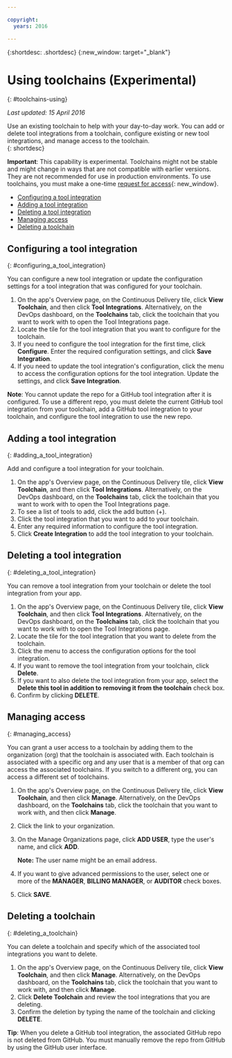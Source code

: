 ```yaml
---

copyright:
  years: 2016

---
```


{:shortdesc: .shortdesc}
{:new_window: target="_blank"}

# Using toolchains (Experimental)
{: #toolchains-using}

*Last updated: 15 April 2016*

Use an existing toolchain to help with your day-to-day work. You can add or delete tool integrations from a toolchain, configure existing or new tool integrations, and manage access to the toolchain.  
{: shortdesc}

**Important**: This capability is experimental. Toolchains might not be stable and might change in ways that are not compatible with earlier versions. They are not recommended for use in production environments. To use toolchains, you must make a one-time [request for access](https://new-console-ondeck.ng.bluemix.net/devops?cm_mmc=IBMBluemixGarageMethod-_-MethodSite-_-10-19-15::12-31-18-_-toolchains-welcome-page){: new_window}. 


* [Configuring a tool integration](#configuring_a_tool_integration)
* [Adding a tool integration](#adding_a_tool_integration)
* [Deleting a tool integration](#deleting_a_tool_integration)
* [Managing access](#managing_access)
* [Deleting a toolchain](#deleting_a_toolchain)

## Configuring a tool integration
{: #configuring_a_tool_integration}

You can configure a new tool integration or update the configuration settings for a tool integration that was configured for your toolchain.

1. On the app's Overview page, on the Continuous Delivery tile, click **View Toolchain**, and then click **Tool Integrations**. Alternatively, on the DevOps dashboard, on the **Toolchains** tab, click the toolchain that you want to work with to open the Tool Integrations page.
2. Locate the tile for the tool integration that you want to configure for the toolchain. 
3. If you need to configure the tool integration for the first time, click **Configure**. Enter the required configuration settings, and click **Save Integration**.
4. If you need to update the tool integration's configuration, click the menu to access the configuration options for the tool integration. Update the settings, and click **Save Integration**.

 **Note**: You cannot update the repo for a GitHub tool integration after it is configured. To use a different repo, you must delete the current GitHub tool integration from your toolchain, add a GitHub tool integration to your toolchain, and configure the tool integration to use the new repo.

## Adding a tool integration
{: #adding_a_tool_integration}

Add and configure a tool integration for your toolchain.

1. On the app's Overview page, on the Continuous Delivery tile, click **View Toolchain**, and then click **Tool Integrations**. Alternatively, on the DevOps dashboard, on the **Toolchains** tab, click the toolchain that you want to work with to open the Tool Integrations page.
2. To see a list of tools to add, click the add button (+).
3. Click the tool integration that you want to add to your toolchain.
4. Enter any required information to configure the tool integration. 
5. Click **Create Integration** to add the tool integration to your toolchain.

## Deleting a tool integration
{: #deleting_a_tool_integration}

You can remove a tool integration from your toolchain or delete the tool integration from your app. 

1. On the app's Overview page, on the Continuous Delivery tile, click **View Toolchain**, and then click **Tool Integrations**. Alternatively, on the DevOps dashboard, on the **Toolchains** tab, click the toolchain that you want to work with to open the Tool Integrations page.
2. Locate the tile for the tool integration that you want to delete from the toolchain. 
3. Click the menu to access the configuration options for the tool integration.
4. If you want to remove the tool integration from your toolchain, click **Delete**.
5. If you want to also delete the tool integration from your app, select the **Delete this tool in addition to removing it from the toolchain** check box.
5. Confirm by clicking **DELETE**.

## Managing access
{: #managing_access}

You can grant a user access to a toolchain by adding them to the organization (org) that the toolchain is associated with. Each toolchain is associated with a specific org and any user that is a member of that org can access the associated toolchains. If you switch to a different org, you can access a different set of toolchains.

<!--CA: Commenting out the content on authentication for Interconnect since it applies to GitHub Enterprise. This content can be exposed again when GHE is supported for the Dedicated Beta 2.-->

<!--You have three authentication options for your Bluemix dedicated environment: LDAP, SAML, or Web ID. 

**Important:** For this beta, Web ID authentication requires additional user management on GitHub Enterprise.

If you use LDAP or SAML authentication in your Bluemix dedicated environment, when you add users to your Bluemix org and spaces, the users can log in to GitHub Enterprise by using their Bluemix ID and password, and accounts are created for them. When you add users to your Bluemix org and spaces, they are not automatically added to the GitHub Enterprise repo. Someone who has admin privileges for the repo must add them.  

If you use Web ID authentication, when you add users to your Bluemix org and spaces, a GitHub Enterprise site administrator must set up a GitHub Enterprise account for those users. Alternatively, new users can create a toolchain, in which case a GitHub Enterprise account is created for them. However, if those users want to access repos that are associated with toolchains besides their own, they must be granted access to those repos.

To add a user: -->

1. On the app's Overview page, on the Continuous Delivery tile, click **View Toolchain**, and then click **Manage**. Alternatively, on the DevOps dashboard, on the **Toolchains** tab, click the toolchain that you want to work with, and then click **Manage**.  

2. Click the link to your organization. 

3. On the Manage Organizations page, click **ADD USER**, type the user's name, and click **ADD**.

   **Note:** The user name might be an email address.
   
4. If you want to give advanced permissions to the user, select one or more of the **MANAGER**, **BILLING MANAGER**, or **AUDITOR** check boxes.

5. Click **SAVE**.

## Deleting a toolchain
{: #deleting_a_toolchain}

You can delete a toolchain and specify which of the associated tool integrations you want to delete.

1. On the app's Overview page, on the Continuous Delivery tile, click **View Toolchain**, and then click **Manage**. Alternatively, on the DevOps dashboard, on the **Toolchains** tab, click the toolchain that you want to work with, and then click **Manage**. 
2. Click **Delete Toolchain** and review the tool integrations that you are deleting.
3. Confirm the deletion by typing the name of the toolchain and clicking **DELETE**.

 **Tip**: When you delete a GitHub tool integration, the associated GitHub repo is not deleted from GitHub. You must manually remove the repo from GitHub by using the GitHub user interface.
